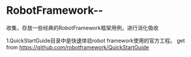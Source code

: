 # RobotFramework--
收集，存放一些经典的RobotFramework框架用例，进行消化吸收

1.QuickStartGuide目录中是快速体验robot framework使用的官方工程。
	get from https://github.com/robotframework/QuickStartGuide

